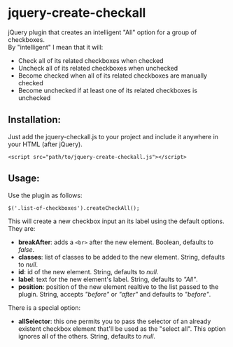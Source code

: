 jquery-create-checkall
============
jQuery plugin that creates an intelligent "All" option for a group of checkboxes.<br>
By "intelligent" I mean that it will:
- Check all of its related checkboxes when checked
- Uncheck all of its related checkboxes when unchecked
- Become checked when all of its related checkboxes are manually checked
- Become unchecked if at least one of its related checkboxes is unchecked

Installation:
------------
Just add the jquery-checkall.js to your project and include it anywhere in your HTML (after jQuery).
```
<script src="path/to/jquery-create-checkall.js"></script>
```

Usage:
------------
Use the plugin as follows:
```
$('.list-of-checkboxes').createCheckAll();
```
This will create a new checkbox input an its label using the default options. They are:
- **breakAfter**: adds a ```<br>``` after the new element. Boolean, defaults to _false_.
- **classes**: list of classes to be added to the new element. String, defaults to _null_.
- **id**: id of the new element. String, defaults to _null_.
- **label**: text for the new element's label. String, defaults to _"All"_.
- **position**: position of the new element realtive to the list passed to the plugin. String, accepts _"before"_ or _"after"_ and defaults to _"before"_.

There is a special option:
- **allSelector**: this one permits you to pass the selector of an already existent checkbox element that'll be used as the "select all". This option ignores all of the others. String, defaults to _null_.